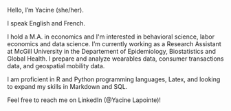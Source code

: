 Hello, I’m Yacine (she/her). 

I speak English and French.

I hold a M.A. in economics and I'm interested in behavioral science, labor economics and data science.
I’m currently working as a Research Assistant at McGill University in the Departement of Epidemiology, Biostatistics and Global Health. I prepare and analyze wearables data, consumer transactions data, and geospatial mobility data.

I am proficient in R and Python programming languages, Latex, and looking to expand my skills in Markdown and SQL.

Feel free to reach me on LinkedIn (@Yacine Lapointe)!


<!---
yacinelapointe/yacinelapointe is a ✨ special ✨ repository because its `README.md` (this file) appears on your GitHub profile.
You can click the Preview link to take a look at your changes.
--->
